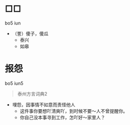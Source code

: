 # □□
bo5 iun
+ （詈）傻子，傻瓜
  * 泰兴
  * 如皋
<!--
抖音调查到如皋用这个词
-->


# 报怨
bo5 iun5
> 泰州方言词典2
- 埋怨，因事情不如意而责怪他人
  - 这件事你要想吖清爽吖，到时候不要～人不曾提醒你。
  - 你自己没本事寻到工作，怎吖好～家里人？